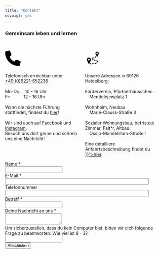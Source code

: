 ```yaml
---
title: "Kontakt"
novoigl: yes
---
```


### Gemeinsam leben und lernen

<div class="columns">
	<div id="kontakt" class="column" style="text-align:left;">
 	<h2>
        <img src = "phone.svg" alt="Phone icon" width="50"/>
    </h2>
    <p style="text-align:left">
    Telefonisch erreichbar unter<br>
    <a href="tel:+4906221652236">+49 (0)6221-652236</a>
    <br><br>
    Mo-Do: 10 - 16 Uhr<br>
    Fr:   12 - 16 Uhr
    <br><br>
    Wann die nächste Führung stattfindet, findest du <a href="https://collegiumacademicum.de/">hier</a>!
    <br><br>
    Wir sind auch auf <a href="https://facebook.com/CollegiumAcademicum">Facebook</a> und <a href="https://instagram.com/collegiumacademicum/">Instagram</a>.<br>
    Besuch uns dort gerne und schreib uns eine Nachricht!
    </p>
    </div>
	<div  id="anfahrt" class="column" style="text-align:left;">
    <h2>
        <img src = "directions.svg" alt="Directions icon" width="50"/>
    </h2>
    <p style="text-align:left">
    Unsere Adressen in 69126 Heidelberg: 
    <br><br>
    Förderverein, Pförtnerhäusschen:<br>
    &emsp;Mendelejewplatz 1
    <br><br>
    Wohnheim, Neubau<br>
    &emsp;Marie-Clauss-Straße 3
    <br><br>
    Sozialer Wohnungsbau, befristete Zimmer, Falt*r, Altbau:<br>
    &emsp;Ossip-Mandelstam-Straße 1
    <br><br>
    Eine detailliere Anfahrtsbeschreibung findet du <a href="{{< relref path="/pages/kontakt/anfahrt">}}">hier</a>.
    </p>
	</div>
</div>

<!-- Kontaktformular -->
<form action="/kontakt/send.php" method="post" accept-charset="utf-8">
<div class="field">
    <label class="label" for="full_name">Name *</label>
	<div class="control has-icons-left">
        <input type="text" name="full_name" value="" class="input required" maxlength="100" required/>
        <span class="icon is-small is-left">
            <i class="icon-user"></i>
        </span>
    </div>
</div>

<div class="field">
    <label class="label" for="email">E-Mail *</label>
    <div class="control has-icons-left">
        <input type="email" name="email" value="" class="input required email"
            id="email" size="55" required/>
        <span class="icon is-small is-left">
            <i class="icon-mail-alt"></i>
        </span>
    </div>
</div>

<div class="field">
    <label class="label" for="phone">Telefonnummer</label>
    <div class="control has-icons-left">
        <input type="phone" name="phone" value="" class="input"
            id="phone" size="55"/>
        <span class="icon is-small is-left">
            <i class="icon-phone"></i>
        </span>
    </div>
</div>

<div class="field">
    <label class="label" for="subject">Betreff *</label>
    <div class="control">
        <input class="input required" type="text" placeholder="" maxlength="60" name="subject">
    </div>
</div>

<div class="field">
    <label class="label" for="freetext">Deine Nachricht an uns *</label>
    <div class="control">
        <textarea class="input required" type="textarea" maxlength="1000" name="freetext"></textarea>
    </div>
</div>
<div class="field">
    <label class="label" for="spam_protection">Um sicherzustellen, dass du kein
    Computer bist, bitten wir dich folgende Frage zu beantworten: Wie viel ist
    9 - 3? </label>
    <div class="spam_protection">
        <input class="input" type="text" placeholder="" maxlength="10" name="spam_protection">
    </div>
</div>
<div class="field">
    <div class="control">
        <label class="sr-only" for="submit"></label>
          <input type="hidden" name="language" value="de">
        <input type="submit" name="submit" value="Abschicken" class="button is-link" id="submit">
    </div>
</div>
</form>